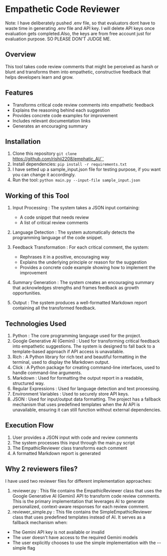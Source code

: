 # Empathetic Code Reviewer

Note: I have deliberately pushed .env file, so that evaluators dont have to waste time in generating .env file and API key. I will delete API keys once evaluation gets completed.Also, the keys are from free account just for evaluation purpose. SO PLEASE DON'T JUDGE ME.

## Overview

This tool takes code review comments that might be perceived as harsh or blunt and transforms them into empathetic, constructive feedback that helps developers learn and grow.

## Features

- Transforms critical code review comments into empathetic feedback
- Explains the reasoning behind each suggestion
- Provides concrete code examples for improvement
- Includes relevant documentation links
- Generates an encouraging summary

## Installation

1. Clone this repository `git clone `https://github.com/rishii2208/emphatic_AI/``
2. Install dependencies: `pip install -r requirements.txt`
3. I have setted up a sample_input.json file for testing purpose, if you want you can change it accordingly.
4. Run the tool: `python main.py --input-file sample_input.json`

## Working of this Tool

1. Input Processing : The system takes a JSON input containing:

   - A code snippet that needs review
   - A list of critical review comments

2. Language Detection : The system automatically detects the programming language of the code snippet.
3. Feedback Transformation : For each critical comment, the system:

   - Rephrases it in a positive, encouraging way
   - Explains the underlying principle or reason for the suggestion
   - Provides a concrete code example showing how to implement the improvement

4. Summary Generation : The system creates an encouraging summary that acknowledges strengths and frames feedback as growth opportunities.
5. Output : The system produces a well-formatted Markdown report containing all the transformed feedback.

## Technologies Used

1. Python : The core programming language used for the project.
2. Google Generative AI (Gemini) : Used for transforming critical feedback into empathetic suggestions. The system is designed to fall back to a template-based approach if API access is unavailable.
3. Rich : A Python library for rich text and beautiful formatting in the terminal, used to display the Markdown output.
4. Click : A Python package for creating command-line interfaces, used to handle command-line arguments.
5. Markdown : Used for formatting the output report in a readable, structured way.
6. Regular Expressions : Used for language detection and text processing.
7. Environment Variables : Used to securely store API keys.
8. JSON : Used for input/output data formatting.
   The project has a fallback mechanism that uses predefined templates when the AI API is unavailable, ensuring it can still function without external dependencies.

## Execution Flow

1. User provides a JSON input with code and review comments
2. The system processes this input through the main.py script
3. The EmpathicReviewer class transforms each comment
4. A formatted Markdown report is generated

## Why 2 reviewers files?

I have used two reviewer files for different implementation approaches:

1. reviewer.py : This file contains the EmpathicReviewer class that uses the Google Generative AI (Gemini) API to transform code review comments. This is the primary implementation that leverages AI to generate personalized, context-aware responses for each review comment.
2. reviewer_simple.py : This file contains the SimpleEmpathicReviewer class that uses predefined templates instead of AI. It serves as a fallback mechanism when:

- The Gemini API key is not available or invalid
- The user doesn't have access to the required Gemini models
- The user explicitly chooses to use the simple implementation with the --simple flag
